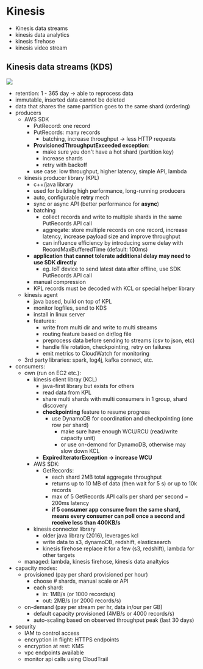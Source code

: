 # Kinesis

- Kinesis data streams
- kinesis data analytics
- kinesis firehose
- kinesis video stream

## Kinesis data streams (KDS)

![](https://d1tlzifd8jdoy4.cloudfront.net/wp-content/uploads/2022/08/shard1-1536x648.jpg)

- retention: 1 - 365 day -> able to reprocess data
- immutable, inserted data cannot be deleted
- data that shares the same partition goes to the same shard (ordering)
- producers
  - AWS SDK
    - PutRecord: one record
    - PutRecords: many records
      - batching, increase throughput -> less HTTP requests
    - **ProvisionedThroughputExceeded exception**:
      - make sure you don't have a hot shard (partition key)
      - increase shards
      - retry with backoff
    - use case: low throughput, higher latency, simple API, lambda
  - kinesis producer library (KPL)
    - c++/java library
    - used for building high performance, long-running producers
    - auto, configurable **retry** mech
    - sync or async API (better performance for **async**)
    - batching
      - collect records and write to multiple shards in the same PutRecords API call
      - aggregate: store multiple records on one record, increase latency, increase payload size and improve throughput
      - can influence efficiency by introducing some delay with RecordMaxBufferedTime (default: 100ms)
    - **application that cannot tolerate additional delay may need to use SDK directly**
      - eg. IoT device to send latest data after offline, use SDK PutRecords API call
    - manual compression
    - KPL records must be decoded with KCL or special helper library
  - kinesis agent
    - java based, build on top of KPL
    - monitor logfiles, send to KDS
    - install in linux server
    - features:
      - write from multi dir and write to multi streams
      - routing feature based on dir/log file
      - preprocess data before sending to streams (csv to json, etc)
      - handle file rotation, checkpointing, retry on failures
      - emit metrics to CloudWatch for monitoring
  - 3rd party libraries: spark, log4j, kafka connect, etc.
- consumers:
  - own (run on EC2 etc.):
    - kinesis client libray (KCL)
      - java-first library but exists for others
      - read data from KPL
      - share multi shards with multi consumers in 1 group, shard discovery
      - **checkpointing** feature to resume progress
        - use DynamoDB for coordination and checkpointing (one row per shard)
          - make sure have enough WCU/RCU (read/write capacity unit)
          - or use on-demond for DynamoDB, otherwise may slow down KCL
      - **ExpiredIteratorException -> increase WCU**
    - AWS SDK:
      - GetRecords:
        - each shard 2MB total aggregate throughput
        - returns up to 10 MB of data (then wait for 5 s) or up to 10k records
        - max of 5 GetRecords API calls per shard per second = 200ms latency
        - **if 5 consumer app consume from the same shard, means every consumer can poll once a second and receive less than 400KB/s**
    - kinesis connector library
      - older java library (2016), leverages kcl
      - write data to s3, dynamoDB, redshift, elasticsearch
      - kinesis firehose replace it for a few (s3, redshift), lambda for other targets
  - managed: lambda, kinesis firehose, kinesis data analtyics
- capacity modes:
  - provisioned (pay per shard provisioned per hour)
    - choose # shards, manual scale or API
    - each shard:
      - in: 1MB/s (or 1000 records/s)
      - out: 2MB/s (or 2000 records/s)
  - on-demand (pay per stream per hr, data in/our per GB)
    - default capacity provisioned (4MB/s or 4000 records/s)
    - auto-scaling based on observed throughput peak (last 30 days)
- security
  - IAM to control access
  - encryption in flight: HTTPS endpoints
  - encryption at rest: KMS
  - vpc endpoints available
  - monitor api calls using CloudTrail
